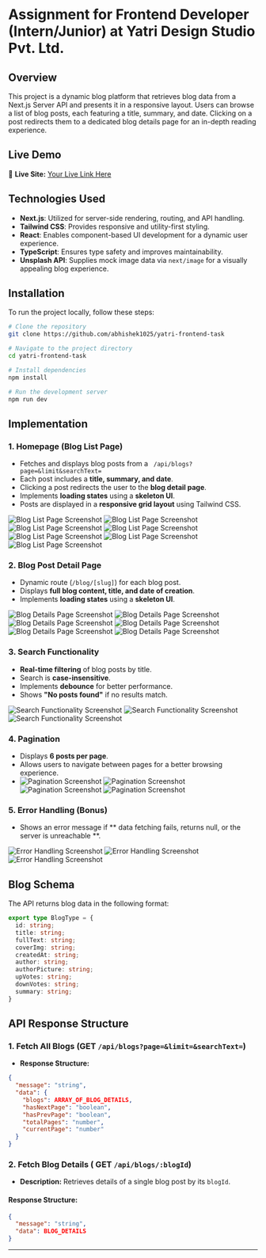 # Assignment for Frontend Developer (Intern/Junior) at Yatri Design Studio Pvt. Ltd.

## Overview

This project is a dynamic blog platform that retrieves blog data from a Next.js Server API and presents it in a responsive layout. Users can browse a list of blog posts, each featuring a title, summary, and date. Clicking on a post redirects them to a dedicated blog details page for an in-depth reading experience.

## Live Demo

🔗 **Live Site:** [Your Live Link Here](#)

## Technologies Used

- **Next.js**: Utilized for server-side rendering, routing, and API handling.
- **Tailwind CSS**: Provides responsive and utility-first styling.
- **React**: Enables component-based UI development for a dynamic user experience.
- **TypeScript**: Ensures type safety and improves maintainability.
- **Unsplash API**: Supplies mock image data via `next/image` for a visually appealing blog experience.
  >

## Installation

To run the project locally, follow these steps:

```bash
# Clone the repository
git clone https://github.com/abhishek1025/yatri-frontend-task

# Navigate to the project directory
cd yatri-frontend-task

# Install dependencies
npm install

# Run the development server
npm run dev
```

## Implementation

### 1. Homepage (Blog List Page)

- Fetches and displays blog posts from a ` /api/blogs?page=&limit&searchText=`
- Each post includes a **title, summary, and date**.
- Clicking a post redirects the user to the **blog detail page**.
- Implements **loading states** using a **skeleton UI**.
- Posts are displayed in a **responsive grid layout** using Tailwind CSS.

![Blog List Page Screenshot](./screenshots/1.png)
![Blog List Page Screenshot](./screenshots/2.png)
![Blog List Page Screenshot](./screenshots/3.png)
![Blog List Page Screenshot](./screenshots/4.png)
![Blog List Page Screenshot](./screenshots/5.png)
![Blog List Page Screenshot](./screenshots/6.png)
![Blog List Page Screenshot](./screenshots/7.png)

### 2. Blog Post Detail Page

- Dynamic route (`/blog/[slug]`) for each blog post.
- Displays **full blog content, title, and date of creation**.
- Implements **loading states** using a **skeleton UI**.

![Blog Details Page Screenshot](./screenshots/8.png)
![Blog Details Page Screenshot](./screenshots/9.png)
![Blog Details Page Screenshot](./screenshots/10.png)
![Blog Details Page Screenshot](./screenshots/11.png)
![Blog Details Page Screenshot](./screenshots/12.png)
![Blog Details Page Screenshot](./screenshots/13.png)

### 3. Search Functionality

- **Real-time filtering** of blog posts by title.
- Search is **case-insensitive**.
- Implements **debounce** for better performance.
- Shows **"No posts found"** if no results match.

![Search Functionality Screenshot](./screenshots/14.png)
![Search Functionality Screenshot](./screenshots/15.png)
![Search Functionality Screenshot](./screenshots/16.png)

### 4. Pagination

- Displays **6 posts per page**.
- Allows users to navigate between pages for a better browsing experience.
- ![Pagination Screenshot](./screenshots/17.png)
  ![Pagination Screenshot](./screenshots/18.png)
  ![Pagination Screenshot](./screenshots/19.png)
  ![Pagination Screenshot](./screenshots/20.png)

### 5. Error Handling (Bonus)

- Shows an error message if ** data fetching fails, returns null, or the server is unreachable **.

![Error Handling Screenshot](./screenshots/21.png)
![Error Handling Screenshot](./screenshots/22.png)
![Error Handling Screenshot](./screenshots/23.png)

## Blog Schema

The API returns blog data in the following format:

```typescript
export type BlogType = {
  id: string;
  title: string;
  fullText: string;
  coverImg: string;
  createdAt: string;
  author: string;
  authorPicture: string;
  upVotes: string;
  downVotes: string;
  summary: string;
}
```


## API Response Structure

### 1. Fetch All Blogs (**GET** ```/api/blogs?page=&limit=&searchText=```)

- **Response Structure:**

```json
{
  "message": "string",
  "data": {
    "blogs": ARRAY_OF_BLOG_DETAILS,
    "hasNextPage": "boolean",
    "hasPrevPage": "boolean",
    "totalPages": "number",
    "currentPage": "number"
  }
}
```

### 2. Fetch Blog Details ( **GET** ```/api/blogs/:blogId```)

- **Description:** Retrieves details of a single blog post by its `blogId`.

#### **Response Structure:**

```json
{
  "message": "string",
  "data": BLOG_DETAILS
}
```
---